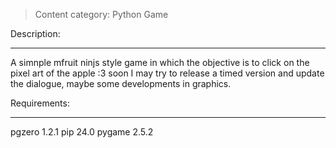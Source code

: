 
> Content category: Python Game

Description:
***********************

A simnple mfruit ninjs style game in which the objective is to click on the pixel art of the apple :3
soon I may try to release a timed version and update the dialogue, maybe some developments in graphics.

Requirements:
************************

pgzero     1.2.1
pip        24.0
pygame     2.5.2
